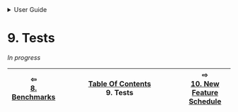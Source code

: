 

<details>

<summary>User Guide</summary>

1. [About](about/README.md)<br>
2. [License](license/README.md)<br>
3. [Release Notes](release-notes/README.md)<br>
4. [Example code](examples/README.md)<br>
5. [Installation](installation/README.md)<br>
6. [Using Mathématiques](using-mathematiques/README.md)<br>
7. [Coding Guide / Syntax](coding-guide/README.md)<br>
8. [Benchmarks](benchmarks/README.md)<br>
9. [Tests](test/README.md)<br>
10. [New Feature Schedule](feature-schedule/README.md)<br>
11. [Developer Guide](developer-guide/README.md)<br>


</details>




# 9. Tests

*In progress*





| ⇦ <br />[8. Benchmarks](benchmarks/README.md)  | [Table Of Contents](README.md)<br />9. Tests<br /><img width=1000/> | ⇨ <br />[10. New Feature Schedule](feature-schedule/README.md)   |
| ----------- | ----------- | ----------- |
